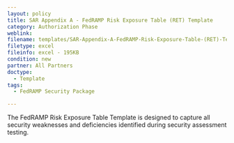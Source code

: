 ```yaml
---
layout: policy   
title: SAR Appendix A - FedRAMP Risk Exposure Table (RET) Template
category: Authorization Phase
weblink:
filename: templates/SAR-Appendix-A-FedRAMP-Risk-Exposure-Table-(RET)-Template.xlsx
filetype: excel
fileinfo: excel - 195KB
condition: new
partner: All Partners
doctype:
  - Template
tags:
  - FedRAMP Security Package

---
```

The FedRAMP Risk Exposure Table Template is designed to capture all security weaknesses and deficiencies identified during security assessment testing.
